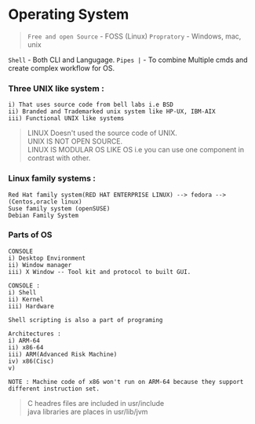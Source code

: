 # Operating System

>`Free and open Source` - FOSS  (Linux)
>`Propratory` - Windows, mac, unix 

`Shell` - Both CLI and Langugage.
`Pipes |` - To combine Multiple cmds and create complex workflow for OS.


### Three UNIX like system :
```
i) That uses source code from bell labs i.e BSD
ii) Branded and Trademarked unix system like HP-UX, IBM-AIX
iii) Functional UNIX like systems 

```

> LINUX Doesn't used the source code of UNIX.   
> UNIX IS NOT OPEN SOURCE.  
> LINUX IS MODULAR OS LIKE OS i.e you can use one component in contrast with other.


### Linux family systems :
```
Red Hat family system(RED HAT ENTERPRISE LINUX) --> fedora --> (Centos,oracle linux)   
Suse family system (openSUSE)  
Debian Family System  

```


### Parts of OS 
```
CONSOLE
i) Desktop Environment
ii) Window manager
iii) X Window -- Tool kit and protocol to built GUI.

CONSOLE :
i) Shell
ii) Kernel
iii) Hardware 

```

`Shell scripting is also a part of programing`


```
Architectures :
i) ARM-64
ii) x86-64
iii) ARM(Advanced Risk Machine)
iv) x86(Cisc)
v)

NOTE : Machine code of x86 won't run on ARM-64 because they support different instruction set.

```

>C headres files are included in usr/include   
>java libraries are places in usr/lib/jvm
